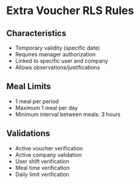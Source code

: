 # Extra Voucher RLS Rules

## Characteristics
- Temporary validity (specific date)
- Requires manager authorization
- Linked to specific user and company
- Allows observations/justifications

## Meal Limits
- 1 meal per period
- Maximum 1 meal per day
- Minimum interval between meals: 3 hours

## Validations
- Active voucher verification
- Active company validation
- User shift verification
- Meal time verification
- Daily limit verification